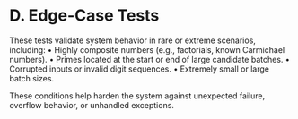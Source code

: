 # D. Edge-Case Tests

These tests validate system behavior in rare or extreme scenarios, including:
• Highly composite numbers (e.g., factorials, known Carmichael numbers).
• Primes located at the start or end of large candidate batches.
• Corrupted inputs or invalid digit sequences.
• Extremely small or large batch sizes.

These conditions help harden the system against unexpected failure, overflow behavior, or unhandled exceptions.


